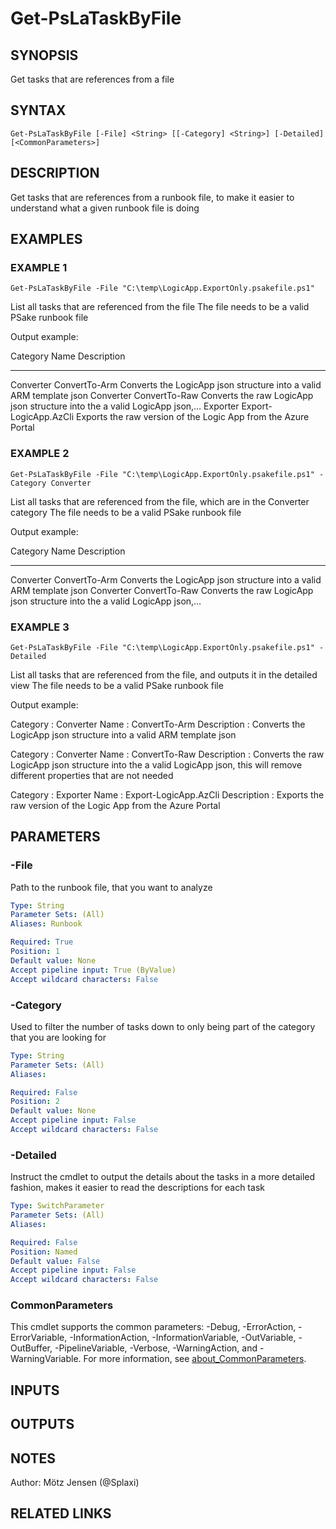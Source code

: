 ﻿---
external help file: PsLogicAppExtractor-help.xml
Module Name: PsLogicAppExtractor
online version:
schema: 2.0.0
---

# Get-PsLaTaskByFile

## SYNOPSIS
Get tasks that are references from a file

## SYNTAX

```
Get-PsLaTaskByFile [-File] <String> [[-Category] <String>] [-Detailed] [<CommonParameters>]
```

## DESCRIPTION
Get tasks that are references from a runbook file, to make it easier to understand what a given runbook file is doing

## EXAMPLES

### EXAMPLE 1
```
Get-PsLaTaskByFile -File "C:\temp\LogicApp.ExportOnly.psakefile.ps1"
```

List all tasks that are referenced from the file
The file needs to be a valid PSake runbook file

Output example:

Category  Name                     Description
--------  ----                     -----------
Converter ConvertTo-Arm            Converts the LogicApp json structure into a valid ARM template json
Converter ConvertTo-Raw Converts the raw LogicApp json structure into the a valid LogicApp json,…
Exporter  Export-LogicApp.AzCli    Exports the raw version of the Logic App from the Azure Portal

### EXAMPLE 2
```
Get-PsLaTaskByFile -File "C:\temp\LogicApp.ExportOnly.psakefile.ps1" -Category Converter
```

List all tasks that are referenced from the file, which are in the Converter category
The file needs to be a valid PSake runbook file

Output example:

Category  Name                     Description
--------  ----                     -----------
Converter ConvertTo-Arm            Converts the LogicApp json structure into a valid ARM template json
Converter ConvertTo-Raw Converts the raw LogicApp json structure into the a valid LogicApp json,…

### EXAMPLE 3
```
Get-PsLaTaskByFile -File "C:\temp\LogicApp.ExportOnly.psakefile.ps1" -Detailed
```

List all tasks that are referenced from the file, and outputs it in the detailed view
The file needs to be a valid PSake runbook file

Output example:

Category    : Converter
Name        : ConvertTo-Arm
Description : Converts the LogicApp json structure into a valid ARM template json

Category    : Converter
Name        : ConvertTo-Raw
Description : Converts the raw LogicApp json structure into the a valid LogicApp json,
this will remove different properties that are not needed

Category    : Exporter
Name        : Export-LogicApp.AzCli
Description : Exports the raw version of the Logic App from the Azure Portal

## PARAMETERS

### -File
Path to the runbook file, that you want to analyze

```yaml
Type: String
Parameter Sets: (All)
Aliases: Runbook

Required: True
Position: 1
Default value: None
Accept pipeline input: True (ByValue)
Accept wildcard characters: False
```

### -Category
Used to filter the number of tasks down to only being part of the category that you are looking for

```yaml
Type: String
Parameter Sets: (All)
Aliases:

Required: False
Position: 2
Default value: None
Accept pipeline input: False
Accept wildcard characters: False
```

### -Detailed
Instruct the cmdlet to output the details about the tasks in a more detailed fashion, makes it easier to read the descriptions for each task

```yaml
Type: SwitchParameter
Parameter Sets: (All)
Aliases:

Required: False
Position: Named
Default value: False
Accept pipeline input: False
Accept wildcard characters: False
```

### CommonParameters
This cmdlet supports the common parameters: -Debug, -ErrorAction, -ErrorVariable, -InformationAction, -InformationVariable, -OutVariable, -OutBuffer, -PipelineVariable, -Verbose, -WarningAction, and -WarningVariable. For more information, see [about_CommonParameters](http://go.microsoft.com/fwlink/?LinkID=113216).

## INPUTS

## OUTPUTS

## NOTES
Author: Mötz Jensen (@Splaxi)

## RELATED LINKS
